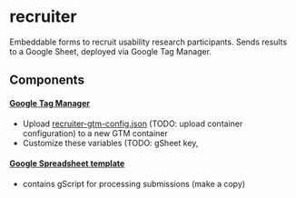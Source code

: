 # recruiter
Embeddable forms to recruit usability research participants. Sends results to a Google Sheet, deployed via Google Tag Manager.

## Components

#### [Google Tag Manager](https://tagmanager.google.com)
- Upload [recruiter-gtm-config.json]() (TODO: upload container configuration) to a new GTM container
- Customize these variables (TODO: gSheet key, 

#### [Google Spreadsheet template](https://docs.google.com/a/gsa.gov/spreadsheets/d/14vquDC_hCroparaee6dcYzMfR-VAPUeZskLwS3IBhpU/edit?usp=sharing) 
- contains gScript for processing submissions (make a copy)
